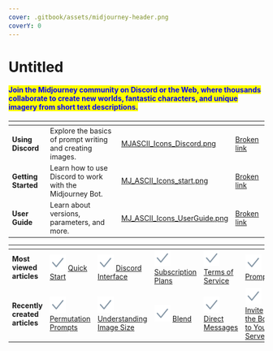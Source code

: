 ```yaml
---
cover: .gitbook/assets/midjourney-header.png
coverY: 0
---
```


# Untitled

#### <mark style="color:blue;">Join the Midjourney community on Discord or the Web, where thousands collaborate to create new worlds, fantastic characters, and unique imagery from short text descriptions.</mark>

<table data-view="cards"><thead><tr><th></th><th></th><th data-hidden data-card-cover data-type="files"></th><th data-hidden data-card-target data-type="content-ref"></th></tr></thead><tbody><tr><td><strong>Using Discord</strong></td><td>Explore the basics of prompt writing and creating images.</td><td><a href=".gitbook/assets/MJASCII_Icons_Discord.png">MJASCII_Icons_Discord.png</a></td><td><a href="broken-reference">Broken link</a></td></tr><tr><td><strong>Getting Started</strong></td><td>Learn how to use Discord to work with the Midjourney Bot.</td><td><a href=".gitbook/assets/MJ_ASCII_Icons_start.png">MJ_ASCII_Icons_start.png</a></td><td><a href="broken-reference">Broken link</a></td></tr><tr><td><strong>User Guide</strong></td><td>Learn about versions, parameters, and more.</td><td><a href=".gitbook/assets/MJ_ASCII_Icons_UserGuide.png">MJ_ASCII_Icons_UserGuide.png</a></td><td><a href="broken-reference">Broken link</a></td></tr></tbody></table>

<table data-card-size="large" data-view="cards"><thead><tr><th></th><th></th><th></th><th></th><th></th><th></th></tr></thead><tbody><tr><td><strong>Most viewed articles</strong></td><td><img src=".gitbook/assets/Check.png" alt="" data-size="line"> <a href="getting-started/quick-start-guide.md">Quick Start</a> </td><td><img src=".gitbook/assets/Check.png" alt="" data-size="line"> <a href="using-discord/discord-interface.md">Discord Interface</a></td><td><img src=".gitbook/assets/Check.png" alt="" data-size="line"> <a href="subscriptions/subscription-plans.md">Subscription Plans</a></td><td><img src=".gitbook/assets/Check.png" alt="" data-size="line"> <a href="policies/terms-of-service.md">Terms of Service</a></td><td><img src=".gitbook/assets/Check.png" alt="" data-size="line"> <a href="next-steps/prompts.md">Prompts</a></td></tr><tr><td><strong>Recently created articles</strong></td><td><img src=".gitbook/assets/Check.png" alt="" data-size="line"> <a href="advanced-prompts/permutation-prompts.md">Permutation Prompt</a><a href="advanced-prompts/permutation-prompts.md">s</a></td><td><img src=".gitbook/assets/Check.png" alt="" data-size="line"> <a href="references/understanding-image-size.md">Understanding Image Size</a></td><td><img src=".gitbook/assets/Check.png" alt="" data-size="line"> <a href="user-guide/commands/blend.md">Blend</a></td><td><img src=".gitbook/assets/Check.png" alt="" data-size="line"> <a href="using-discord/direct-messages.md">Direct Messages</a></td><td><img src=".gitbook/assets/Check.png" alt="" data-size="line"> <a href="invite-the-bot-to-your-server.md">Invite the Bot to Your Server</a></td></tr></tbody></table>

